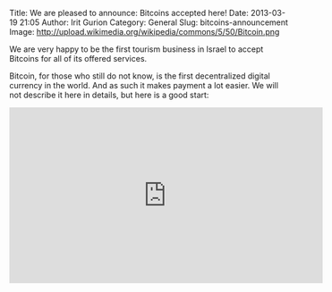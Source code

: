 Title: We are pleased to announce: Bitcoins accepted here!
Date: 2013-03-19 21:05
Author: Irit Gurion
Category: General
Slug: bitcoins-announcement
Image: http://upload.wikimedia.org/wikipedia/commons/5/50/Bitcoin.png

We are very happy to be the first tourism business in Israel to accept
Bitcoins for all of its offered services.

Bitcoin, for those who still do not know, is the first decentralized
digital currency in the world. And as such it makes payment a lot
easier. We will not describe it here in details, but here is a good
start:

<p align="center">
    <iframe src="http://www.youtube.com/embed/Um63OQz3bjo" height="315" width="560" allowfullscreen frameborder="0"></iframe>
</p>
